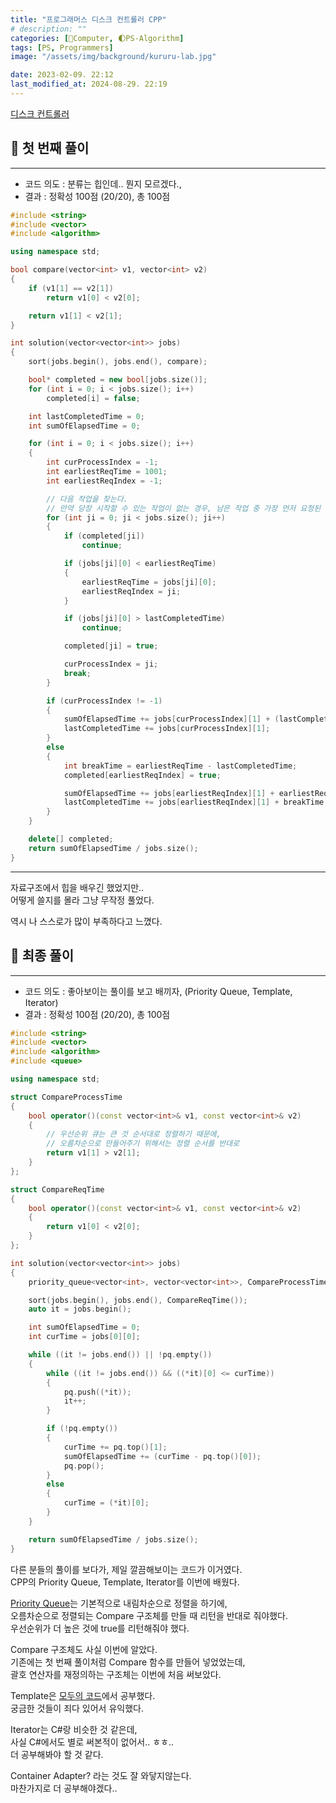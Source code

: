 ```yaml
---
title: "프로그래머스 디스크 컨트롤러 CPP"
# description: ""
categories: [💫Computer, 🌓PS-Algorithm]
tags: [PS, Programmers]
image: "/assets/img/background/kururu-lab.jpg"

date: 2023-02-09. 22:12
last_modified_at: 2024-08-29. 22:19
---
```


[디스크 컨트롤러](https://school.programmers.co.kr/learn/courses/30/lessons/42627)

## 💫 첫 번째 풀이

---

- 코드 의도 : 분류는 힙인데.. 뭔지 모르겠다.,
- 결과 : 정확성 100점 (20/20), 총 100점

```cpp
#include <string>
#include <vector>
#include <algorithm>

using namespace std;

bool compare(vector<int> v1, vector<int> v2)
{
	if (v1[1] == v2[1])
		return v1[0] < v2[0];

	return v1[1] < v2[1];
}

int solution(vector<vector<int>> jobs)
{
	sort(jobs.begin(), jobs.end(), compare);

	bool* completed = new bool[jobs.size()];
	for (int i = 0; i < jobs.size(); i++)
		completed[i] = false;

	int lastCompletedTime = 0;
	int sumOfElapsedTime = 0;

	for (int i = 0; i < jobs.size(); i++)
	{
		int curProcessIndex = -1;
		int earliestReqTime = 1001;
		int earliestReqIndex = -1;

		// 다음 작업을 찾는다.
		// 만약 당장 시작할 수 있는 작업이 없는 경우, 남은 작업 중 가장 먼저 요청된 작업을 찾는다.
		for (int ji = 0; ji < jobs.size(); ji++)
		{
			if (completed[ji])
				continue;

			if (jobs[ji][0] < earliestReqTime)
			{
				earliestReqTime = jobs[ji][0];
				earliestReqIndex = ji;
			}

			if (jobs[ji][0] > lastCompletedTime)
				continue;

			completed[ji] = true;

			curProcessIndex = ji;
			break;
		}

		if (curProcessIndex != -1)
		{
			sumOfElapsedTime += jobs[curProcessIndex][1] + (lastCompletedTime - jobs[curProcessIndex][0]);
			lastCompletedTime += jobs[curProcessIndex][1];
		}
		else
		{
			int breakTime = earliestReqTime - lastCompletedTime;
			completed[earliestReqIndex] = true;

			sumOfElapsedTime += jobs[earliestReqIndex][1] + earliestReqTime - jobs[earliestReqIndex][0];
			lastCompletedTime += jobs[earliestReqIndex][1] + breakTime;
		}
	}

	delete[] completed;
	return sumOfElapsedTime / jobs.size();
}
```

---

자료구조에서 힙을 배우긴 했었지만..  
어떻게 쓸지를 몰라 그냥 무작정 풀었다.  

역시 나 스스로가 많이 부족하다고 느꼈다.  

## 💫 최종 풀이

---

- 코드 의도 : 좋아보이는 풀이를 보고 배끼자, (Priority Queue, Template, Iterator)
- 결과 : 정확성 100점 (20/20), 총 100점

```cpp
#include <string>
#include <vector>
#include <algorithm>
#include <queue>

using namespace std;

struct CompareProcessTime
{
	bool operator()(const vector<int>& v1, const vector<int>& v2)
	{
		// 우선순위 큐는 큰 것 순서대로 정렬하기 때문에,
		// 오름차순으로 만들어주기 위해서는 정렬 순서를 반대로
		return v1[1] > v2[1];
	}
};

struct CompareReqTime
{
	bool operator()(const vector<int>& v1, const vector<int>& v2)
	{
		return v1[0] < v2[0];
	}
};

int solution(vector<vector<int>> jobs)
{
	priority_queue<vector<int>, vector<vector<int>>, CompareProcessTime> pq;

	sort(jobs.begin(), jobs.end(), CompareReqTime());
	auto it = jobs.begin();

	int sumOfElapsedTime = 0;
	int curTime = jobs[0][0];

	while ((it != jobs.end()) || !pq.empty())
	{
		while ((it != jobs.end()) && ((*it)[0] <= curTime))
		{
			pq.push((*it));
			it++;
		}

		if (!pq.empty())
		{
			curTime += pq.top()[1];
			sumOfElapsedTime += (curTime - pq.top()[0]);
			pq.pop();
		}
		else
		{
			curTime = (*it)[0];
		}
	}

	return sumOfElapsedTime / jobs.size();
}
```

다른 분들의 풀이를 보다가, 제일 깔끔해보이는 코드가 이거였다.  
CPP의 Priority Queue, Template, Iterator를 이번에 배웠다.  

[Priority Queue](https://en.cppreference.com/w/cpp/container/priority_queue)는 기본적으로 내림차순으로 정렬을 하기에,  
오름차순으로 정렬되는 Compare 구조체를 만들 때 리턴을 반대로 줘야했다.  
우선순위가 더 높은 것에 true를 리턴해줘야 했다.  

Compare 구조체도 사실 이번에 알았다.  
기존에는 첫 번째 풀이처럼 Compare 함수를 만들어 넣었었는데,  
괄호 연산자를 재정의하는 구조체는 이번에 처음 써보았다.  

Template은 [모두의 코드](https://modoocode.com/219)에서 공부했다.  
궁금한 것들이 죄다 있어서 유익했다.  

Iterator는 C#랑 비슷한 것 같은데,  
사실 C#에서도 별로 써본적이 없어서.. ㅎㅎ..  
더 공부해봐야 할 것 같다.  

Container Adapter? 라는 것도 잘 와닿지않는다.  
마찬가지로 더 공부해야겠다..  

